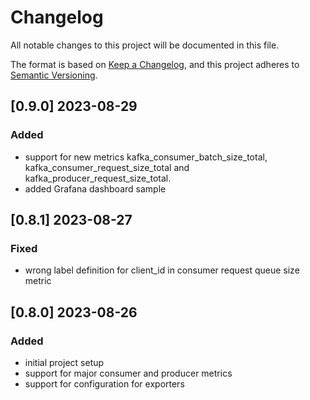 # Changelog

All notable changes to this project will be documented in this file.

The format is based on [Keep a Changelog](https://keepachangelog.com/en/1.1.0/),
and this project adheres to [Semantic Versioning](https://semver.org/spec/v2.0.0.html).

## [0.9.0] 2023-08-29

### Added

- support for new metrics kafka_consumer_batch_size_total, kafka_consumer_request_size_total and kafka_producer_request_size_total.
- added Grafana dashboard sample

## [0.8.1] 2023-08-27

### Fixed

- wrong label definition for client_id in consumer request queue size metric

## [0.8.0] 2023-08-26

### Added

- initial project setup
- support for major consumer and producer metrics
- support for configuration for exporters
